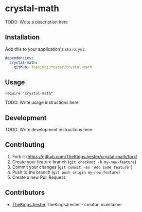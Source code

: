 # crystal-math

TODO: Write a description here

## Installation

Add this to your application's `shard.yml`:

```yaml
dependencies:
  crystal-math:
    github: TheKingsJrester/crystal-math
```

## Usage

```crystal
require "crystal-math"
```

TODO: Write usage instructions here

## Development

TODO: Write development instructions here

## Contributing

1. Fork it (<https://github.com/TheKingsJrester/crystal-math/fork>)
2. Create your feature branch (`git checkout -b my-new-feature`)
3. Commit your changes (`git commit -am 'Add some feature'`)
4. Push to the branch (`git push origin my-new-feature`)
5. Create a new Pull Request

## Contributors

- [TheKingsJrester](https://github.com/TheKingsJrester) TheKingsJrester - creator, maintainer
